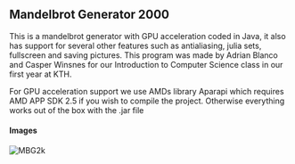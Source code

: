 Mandelbrot Generator 2000
----
This is a mandelbrot generator with GPU acceleration coded in Java, it also has support for several other features such as  antialiasing, julia sets, fullscreen and saving pictures. This program was made by Adrian Blanco and Casper Winsnes for our Introduction to Computer Science class in our first year at KTH. 

For GPU acceleration support we use AMDs library Aparapi which requires AMD APP SDK 2.5 if you wish to compile the project. Otherwise everything works out of the box with the .jar file

#### Images

![MBG2k](http://i.imgur.com/pcLmTX6.png)
